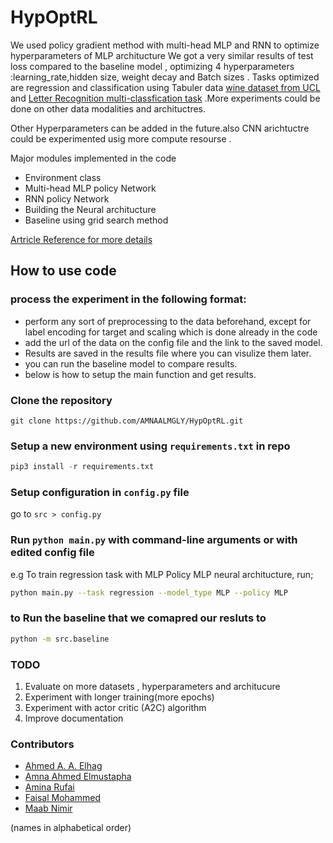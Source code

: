# HypOptRL


We used policy gradient method with multi-head MLP and RNN to optimize hyperparameters of MLP architucture We got a very similar results of test loss compared to the baseline model , optimizing 4 hyperparameters :learning_rate,hidden size, weight decay and Batch sizes . Tasks optimized are regression and classification using Tabuler data  [wine dataset from UCL ](https://archive.ics.uci.edu/ml/machine-learning-databases/letter-recognition/letter-recognition.data) and [Letter Recognition multi-classfication task](https://archive.ics.uci.edu/ml/machine-learning-databases/wine-quality/winequality-red) .More experiments could be done on other data modalities and archituctres.

Other Hyperparameters can be added in the future.also CNN arichtuctre could be experimented usig more compute resourse .

Major modules implemented in the code

- Environment class
- Multi-head MLP policy Network
- RNN policy Network
- Building the Neural architucture 
- Baseline using grid search method

[Artricle Reference for more details](https://github.com/AMNAALMGLY/HypOptRL/blob/main/RL_project_report%20_final.pdf)

## How to use code

### process  the experiment in the following format:

- perform any sort of preprocessing to the data  beforehand, except for label encoding for target and scaling which is done already in the code
- add the url of the data on the config file and the link to the saved model.
- Results are saved in the results file where you can visulize them later.
- you can run the baseline model to compare results.
- below is how to setup the main function and get results.


### Clone the repository

```git
git clone https://github.com/AMNAALMGLY/HypOptRL.git
```

### Setup a new environment using `requirements.txt` in repo

```python
pip3 install -r requirements.txt 
```

### Setup configuration in `config.py` file

go to `src > config.py`

### Run `python main.py` with command-line arguments or with edited config file

e.g To train regression task with MLP Policy MLP neural architucture, run;

```bash
python main.py --task regression --model_type MLP --policy MLP 
```

### to Run the baseline that we comapred our resluts to 
```bash
python -m src.baseline
```
### TODO

1. Evaluate on more datasets , hyperparameters and architucure
2. Experiment with longer training(more epochs)
3. Experiment with actor critic (A2C) algorithm
4. Improve documentation
### Contributors

- [Ahmed A. A. Elhag](https://github.com/Ahmed-A-A-Elhag)
- [Amna Ahmed Elmustapha](https://github.com/AMNAALMGLY)
- [Amina Rufai](https://github.com/Aminah92)
- [Faisal Mohammed](https://github.com/FaisalAhmed0)
- [Maab Nimir](https://github.com/Maab-Nimir)

(names in alphabetical order)
